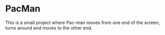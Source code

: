 # PacMan
This is a small project where Pac-man moves from one end of the screen, turns around and moves to the other end.
